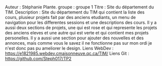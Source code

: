 Auteur : Stéphanie Plante.
groupe : groupe 1
Titre : Site du département du TIM.
Description : Site du département du TIM qui contient la liste des cours, plusieur 
projets fait par des anciens etudiants, un menu de navigation pour les differentes sessions et
une descriptions des cours. Il y a aussi deux sections de projets, une qui est rose et qui represente les projets des anciens eleves et une autre qui est verte et qui contient mes projets personelles. 
Il y a aussi une section pour ajouter des nouvelles et des annonces, mais comme vous le savez il ne fonctionne pas sur mon ordi je n'est donc pas pu ameliorer le design.
Liens WebDev : https://e1821985.webdev.cmaisonneuve.qc.ca/TIM/ 
Liens Git : https://github.com/Steph017/TP2